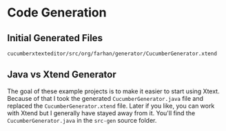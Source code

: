 # Code Generation

## Initial Generated Files

```
cucumberxtexteditor/src/org/farhan/generator/CucumberGenerator.xtend
```

## Java vs Xtend Generator

The goal of these example projects is to make it easier to start using Xtext.
Because of that I took the generated `CucumberGenerator.java` file and replaced the `CucumberGenerator.xtend` file.
Later if you like, you can work with Xtend but I generally have stayed away from it.
You'll find the `CucumberGenerator.java` in the `src-gen` source folder.
